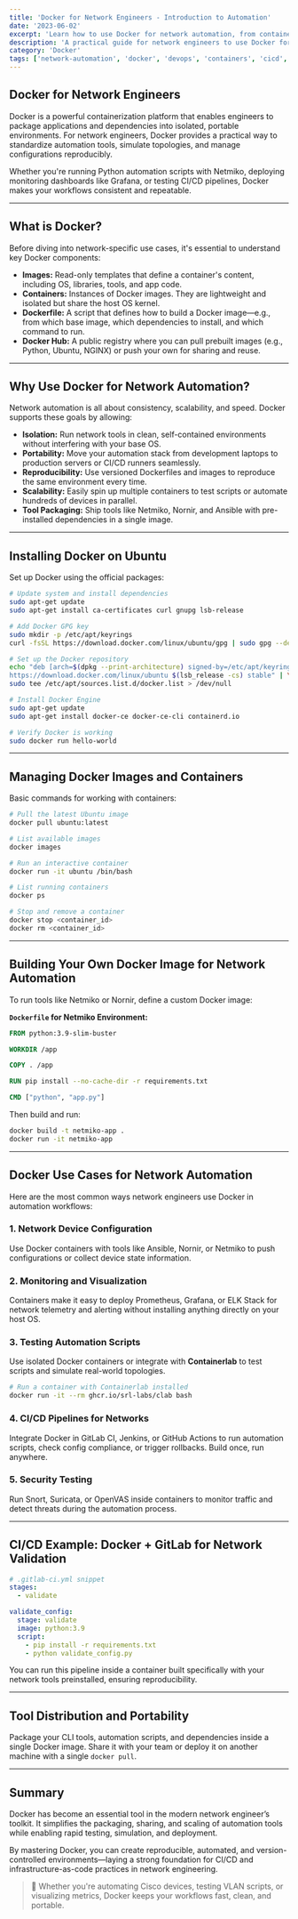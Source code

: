 ```yaml
---
title: 'Docker for Network Engineers - Introduction to Automation'
date: '2023-06-02'
excerpt: 'Learn how to use Docker for network automation, from container basics and setup to advanced use cases like CI/CD, simulation, monitoring, and secure deployments.'
description: 'A practical guide for network engineers to use Docker for automating, testing, and deploying network infrastructure with CI/CD, version control, and containerized tools.'
category: 'Docker'
tags: ['network-automation', 'docker', 'devops', 'containers', 'cicd', 'netmiko', 'nornir', 'ansible', 'containerlab']
---
```


## Docker for Network Engineers

Docker is a powerful containerization platform that enables engineers to package applications and dependencies into isolated, portable environments. For network engineers, Docker provides a practical way to standardize automation tools, simulate topologies, and manage configurations reproducibly.

Whether you're running Python automation scripts with Netmiko, deploying monitoring dashboards like Grafana, or testing CI/CD pipelines, Docker makes your workflows consistent and repeatable.

---

## What is Docker?

Before diving into network-specific use cases, it's essential to understand key Docker components:

- **Images:** Read-only templates that define a container's content, including OS, libraries, tools, and app code.
- **Containers:** Instances of Docker images. They are lightweight and isolated but share the host OS kernel.
- **Dockerfile:** A script that defines how to build a Docker image—e.g., from which base image, which dependencies to install, and which command to run.
- **Docker Hub:** A public registry where you can pull prebuilt images (e.g., Python, Ubuntu, NGINX) or push your own for sharing and reuse.

---

## Why Use Docker for Network Automation?

Network automation is all about consistency, scalability, and speed. Docker supports these goals by allowing:

- **Isolation:** Run network tools in clean, self-contained environments without interfering with your base OS.
- **Portability:** Move your automation stack from development laptops to production servers or CI/CD runners seamlessly.
- **Reproducibility:** Use versioned Dockerfiles and images to reproduce the same environment every time.
- **Scalability:** Easily spin up multiple containers to test scripts or automate hundreds of devices in parallel.
- **Tool Packaging:** Ship tools like Netmiko, Nornir, and Ansible with pre-installed dependencies in a single image.

---

## Installing Docker on Ubuntu

Set up Docker using the official packages:

```bash
# Update system and install dependencies
sudo apt-get update
sudo apt-get install ca-certificates curl gnupg lsb-release

# Add Docker GPG key
sudo mkdir -p /etc/apt/keyrings
curl -fsSL https://download.docker.com/linux/ubuntu/gpg | sudo gpg --dearmor -o /etc/apt/keyrings/docker.asc

# Set up the Docker repository
echo "deb [arch=$(dpkg --print-architecture) signed-by=/etc/apt/keyrings/docker.asc] \
https://download.docker.com/linux/ubuntu $(lsb_release -cs) stable" | \
sudo tee /etc/apt/sources.list.d/docker.list > /dev/null

# Install Docker Engine
sudo apt-get update
sudo apt-get install docker-ce docker-ce-cli containerd.io

# Verify Docker is working
sudo docker run hello-world
````

---

## Managing Docker Images and Containers

Basic commands for working with containers:

```bash
# Pull the latest Ubuntu image
docker pull ubuntu:latest

# List available images
docker images

# Run an interactive container
docker run -it ubuntu /bin/bash

# List running containers
docker ps

# Stop and remove a container
docker stop <container_id>
docker rm <container_id>
```

---

## Building Your Own Docker Image for Network Automation

To run tools like Netmiko or Nornir, define a custom Docker image:

**`Dockerfile` for Netmiko Environment:**

```dockerfile
FROM python:3.9-slim-buster

WORKDIR /app

COPY . /app

RUN pip install --no-cache-dir -r requirements.txt

CMD ["python", "app.py"]
```

Then build and run:

```bash
docker build -t netmiko-app .
docker run -it netmiko-app
```

---

## Docker Use Cases for Network Automation

Here are the most common ways network engineers use Docker in automation workflows:

### 1. Network Device Configuration

Use Docker containers with tools like Ansible, Nornir, or Netmiko to push configurations or collect device state information.

### 2. Monitoring and Visualization

Containers make it easy to deploy Prometheus, Grafana, or ELK Stack for network telemetry and alerting without installing anything directly on your host OS.

### 3. Testing Automation Scripts

Use isolated Docker containers or integrate with **Containerlab** to test scripts and simulate real-world topologies.

```bash
# Run a container with Containerlab installed
docker run -it --rm ghcr.io/srl-labs/clab bash
```

### 4. CI/CD Pipelines for Networks

Integrate Docker in GitLab CI, Jenkins, or GitHub Actions to run automation scripts, check config compliance, or trigger rollbacks. Build once, run anywhere.

### 5. Security Testing

Run Snort, Suricata, or OpenVAS inside containers to monitor traffic and detect threats during the automation process.

---

## CI/CD Example: Docker + GitLab for Network Validation

```yaml
# .gitlab-ci.yml snippet
stages:
  - validate

validate_config:
  stage: validate
  image: python:3.9
  script:
    - pip install -r requirements.txt
    - python validate_config.py
```

You can run this pipeline inside a container built specifically with your network tools preinstalled, ensuring reproducibility.

---

## Tool Distribution and Portability

Package your CLI tools, automation scripts, and dependencies inside a single Docker image. Share it with your team or deploy it on another machine with a single `docker pull`.

---

## Summary

Docker has become an essential tool in the modern network engineer’s toolkit. It simplifies the packaging, sharing, and scaling of automation tools while enabling rapid testing, simulation, and deployment.

By mastering Docker, you can create reproducible, automated, and version-controlled environments—laying a strong foundation for CI/CD and infrastructure-as-code practices in network engineering.

> 🚀 Whether you're automating Cisco devices, testing VLAN scripts, or visualizing metrics, Docker keeps your workflows fast, clean, and portable.
